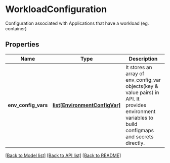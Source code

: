 # WorkloadConfiguration

Configuration associated with Applications that have a workload (eg. container)
## Properties
Name | Type | Description | Notes
------------ | ------------- | ------------- | -------------
**env_config_vars** | [**list[EnvironmentConfigVar]**](EnvironmentConfigVar.md) | It stores an array of env_config_var objects(key &amp; value pairs) in API. It provides environment variables to build configmaps and secrets directly.  | [optional] 

[[Back to Model list]](../README.md#documentation-for-models) [[Back to API list]](../README.md#documentation-for-api-endpoints) [[Back to README]](../README.md)


